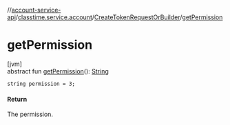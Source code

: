 //[account-service-api](../../../index.md)/[classtime.service.account](../index.md)/[CreateTokenRequestOrBuilder](index.md)/[getPermission](get-permission.md)

# getPermission

[jvm]\
abstract fun [getPermission](get-permission.md)(): [String](https://docs.oracle.com/javase/8/docs/api/java/lang/String.html)

`string permission = 3;`

#### Return

The permission.
